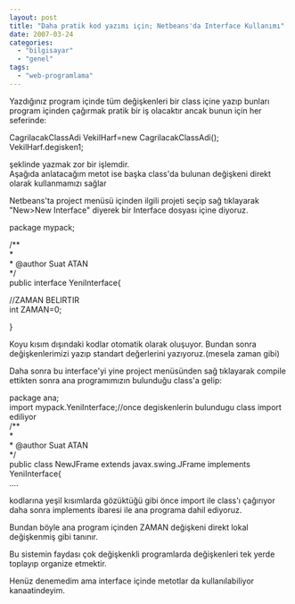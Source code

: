 ```yaml
---
layout: post
title: "Daha pratik kod yazımı için; Netbeans'da Interface Kullanımı"
date: 2007-03-24
categories: 
  - "bilgisayar"
  - "genel"
tags: 
  - "web-programlama"
---
```


Yazdığınız program içinde tüm değişkenleri bir class içine yazıp bunları program içinden çağırmak pratik bir iş olacaktır ancak bunun için her seferinde:  
  
CagrilacakClassAdi VekilHarf=new CagrilacakClassAdi();  
VekilHarf.degisken1;  
  
şeklinde yazmak zor bir işlemdir.  
Aşağıda anlatacağım metot ise başka class'da bulunan değişkeni direkt olarak kullanmamızı sağlar  
  
Netbeans'ta project menüsü içinden ilgili projeti seçip sağ tıklayarak "New>New Interface" diyerek bir Interface dosyası içine diyoruz.  
  
package mypack;  
  
/\*\*  
\*  
\* @author Suat ATAN  
\*/  
public interface YeniInterface{  
  
//ZAMAN BELIRTIR  
int ZAMAN=0;  
  
}  
  
Koyu kısım dışındaki kodlar otomatik olarak oluşuyor. Bundan sonra değişkenlerimizi yazıp standart değerlerini yazıyoruz.(mesela zaman gibi)  
  
Daha sonra bu interface'yi yine project menüsünden sağ tıklayarak compile ettikten sonra ana programımızın bulunduğu class'a gelip:  
  
package ana;  
import mypack.YeniInterface;//once degiskenlerin bulundugu class import ediliyor  
/\*\*  
\*  
\* @author Suat ATAN  
\*/  
public class NewJFrame extends javax.swing.JFrame implements YeniInterface{  
....  
  
  
kodlarına yeşil kısımlarda gözüktüğü gibi önce import ile class'ı çağırıyor daha sonra implements ibaresi ile ana programa dahil ediyoruz.  
  
Bundan böyle ana program içinden ZAMAN değişkeni direkt lokal değişkenmiş gibi tanınır.  
  
Bu sistemin faydası çok değişkenkli programlarda değişkenleri tek yerde toplayıp organize etmektir.  
  
Henüz denemedim ama interface içinde metotlar da kullanılabiliyor kanaatindeyim.

